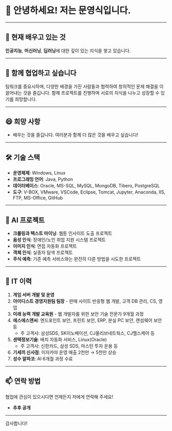 # 👋 안녕하세요! 저는 문영식입니다.

---

## 🌱 현재 배우고 있는 것
**인공지능**, **머신러닝**, **딥러닝**에 대한 깊이 있는 지식을 쌓고 있습니다.

---

## 💞️ 함께 협업하고 싶습니다
팀워크를 중요시하며, 다양한 배경을 가진 사람들과 협력하여 창의적인 문제 해결을 이끌어내는 것을 즐깁니다. 함께 프로젝트를 진행하며 서로의 지식을 나누고 성장할 수 있기를 희망합니다.

---

## 😄 희망 사항
- 배우는 것을 즐깁니다. 여러분과 함께 더 많은 것을 배우고 싶습니다!

---

## 🛠️ 기술 스택
- **운영체제**: Windows, Linux
- **프로그래밍 언어**: Java, Python
- **데이터베이스**: Oracle, MS-SQL, MySQL, MongoDB, Tibero, PostgreSQL
- **도구**: V-BOX, VMware, VSCode, Eclipse, Tomcat, Jupyter, Anaconda, IIS, FTP, MS-Office, GitHub

---

## 📂 AI 프로젝트
- **크롤링과 텍스트 마이닝**: 웹툰 인사이트 도출 프로젝트
- **음성 인식**: 장애인/노인 취업 지원 시스템 프로젝트
- **이미지 인식**: 면접 자동화 프로젝트
- **객체 인식**: 실종자 탐색 프로젝트
- **주식 예측**: 기존 예측 서비스와는 완전히 다른 방법을 시도한 프로젝트

---

## 👀 IT 이력
1. **게임 서버 개발 및 운영** 
2. **아이디스트 경영지원팀 팀장** - 판매 사이트 반응형 웹 개발, 고객 DB 관리, CS, 영업
3. **미래 능력 개발 교육원** - 웹 개발자를 위한 보안 기술 전문가 9개월 과정
4. **에스에스앤씨**: 엔드포인트 보안, 프린트 보안, ERP, 분실 PC 보안, 랜섬웨어 보안 등
   - 주 고객사: 삼성SDS, SK이노베이션, CJ올리브네트웍스, CJ헬스케어 등
5. **센텍정보기술**: 배치 자동화 서비스, Linux(Oracle)
   - 주 고객사: 신한카드, 삼성 SDS, 마스턴 투자 운용 등
6. **기세끼 신사점**: 이자카야 운영 매출 2천만 → 5천만 상승
7. **성수 알파코**: AI 6개월 과정 수료

---

## 📫 연락 방법
협업에 관심이 있으시다면 언제든지 저에게 연락해 주세요!
- **추후 공개**

---

감사합니다!

